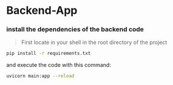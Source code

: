 # Backend-App

### install the dependencies of the backend code

> First locate in your shell in the root directory of the project

````bash
pip install -r requirements.txt
````

and execute the code with this command:

````bash
uvicorn main:app --reload
````
